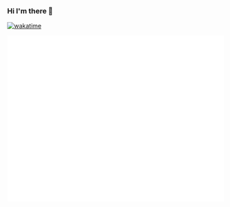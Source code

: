 ### Hi I'm there 👋

[![wakatime](https://wakatime.com/badge/user/bef1ebab-11a9-4f28-8d47-2e65903a9a90.svg)](https://wakatime.com/@bef1ebab-11a9-4f28-8d47-2e65903a9a90)

![Metrics](/github-metrics.svg)


<!--
**Fogberry/Fogberry** is a ✨ _special_ ✨ repository because its `README.md` (this file) appears on your GitHub profile.

Here are some ideas to get you started:

- 🔭 I’m currently working on ...
- 🌱 I’m currently learning ...
- 👯 I’m looking to collaborate on ...
- 🤔 I’m looking for help with ...
- 💬 Ask me about ...
- 📫 How to reach me: ...
- 😄 Pronouns: ...
- ⚡ Fun fact: ...
-->
